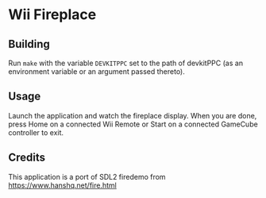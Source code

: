 # Wii Fireplace

## Building

Run `make` with the variable `DEVKITPPC` set to the path of devkitPPC (as an environment variable or an argument passed thereto).

## Usage

Launch the application and watch the fireplace display. When you are done, press Home on a connected Wii Remote or Start on a connected GameCube controller to exit.

## Credits

This application is a port of SDL2 firedemo from https://www.hanshq.net/fire.html
